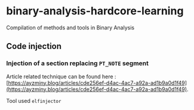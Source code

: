 # binary-analysis-hardcore-learning
Compilation of methods and tools in Binary Analysis

## Code injection
### Injection of a section replacing `PT_NOTE` segment
Article related technique can be found here : [https://ayzminy.blog/articles/cde256ef-d4ac-4ac7-a92a-ad1b9a0d1f49](https://ayzminy.blog/articles/cde256ef-d4ac-4ac7-a92a-ad1b9a0d1f49).

Tool used `elfinjector`
